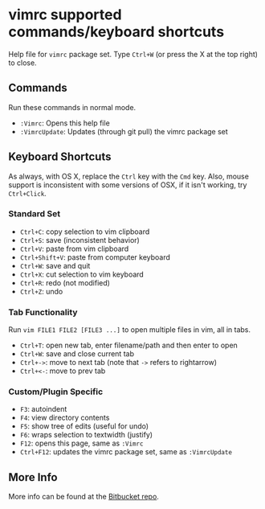 # vimrc supported commands/keyboard shortcuts #

Help file for `vimrc` package set. Type `Ctrl+W` (or press the X at the top
right) to close.

## Commands ##

Run these commands in normal mode.

* `:Vimrc`:			Opens this help file
* `:VimrcUpdate`:	Updates (through git pull) the vimrc package set

## Keyboard Shortcuts ##

As always, with OS X, replace the `Ctrl` key with the `Cmd` key. Also, mouse
support is inconsistent with some versions of OSX, if it isn't working, try
`Ctrl+Click`.

### Standard Set ###

* `Ctrl+C`: 		copy selection to vim clipboard
* `Ctrl+S`: 		save (inconsistent behavior)
* `Ctrl+V`: 		paste from vim clipboard
* `Ctrl+Shift+V`: 	paste from computer keyboard
* `Ctrl+W`: 		save and quit
* `Ctrl+X`: 		cut selection to vim keyboard
* `Ctrl+R`: 		redo (not modified)
* `Ctrl+Z`: 		undo

### Tab Functionality ###

Run `vim FILE1 FILE2 [FILE3 ...]` to open multiple files in vim, all in tabs.

* `Ctrl+T`:			open new tab, enter filename/path and then enter to open
* `Ctrl+W`:			save and close current tab
* `Ctrl+->`:		move to next tab (note that `->` refers to rightarrow)
* `Ctrl+<-`:		move to prev tab

### Custom/Plugin Specific ###

* `F3`:				autoindent
* `F4`:				view directory contents
* `F5`:				show tree of edits (useful for undo)
* `F6`:				wraps selection to textwidth (justify)
* `F12`:			opens this page, same as `:Vimrc`
* `Ctrl+F12`:		updates the vimrc package set, same as `:VimrcUpdate`

## More Info ##

More info can be found at the [Bitbucket repo](http://bitbucket.org/4U6U57/vimrc).
